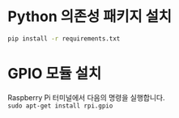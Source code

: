 # Python 의존성 패키지 설치
```bash
pip install -r requirements.txt
```

# GPIO 모듈 설치
Raspberry Pi 터미널에서 다음의 명령을 실행합니다.  
`sudo apt-get install rpi.gpio`
